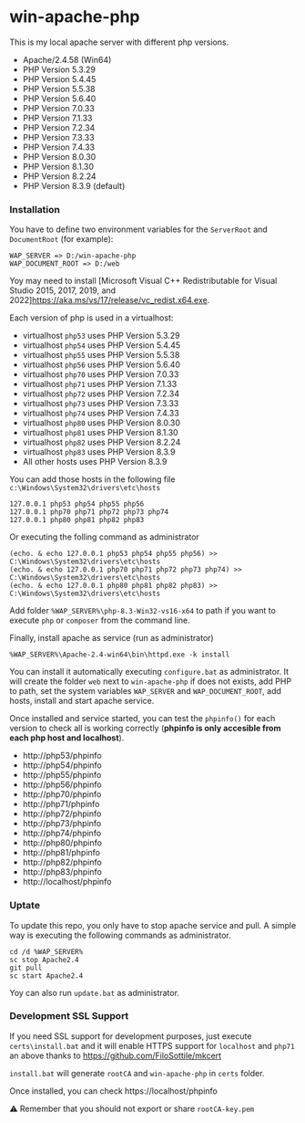 # win-apache-php

This is my local apache server with different php versions.

 - Apache/2.4.58 (Win64)
 - PHP Version 5.3.29
 - PHP Version 5.4.45
 - PHP Version 5.5.38
 - PHP Version 5.6.40
 - PHP Version 7.0.33
 - PHP Version 7.1.33
 - PHP Version 7.2.34
 - PHP Version 7.3.33
 - PHP Version 7.4.33
 - PHP Version 8.0.30
 - PHP Version 8.1.30
 - PHP Version 8.2.24
 - PHP Version 8.3.9 (default)

### Installation

You have to define two environment variables for the `ServerRoot` and `DocumentRoot` (for example):  
```
WAP_SERVER => D:/win-apache-php  
WAP_DOCUMENT_ROOT => D:/web
```

Yoy may need to install [Microsoft Visual C++ Redistributable for Visual Studio 2015, 2017, 2019, and 2022]https://aka.ms/vs/17/release/vc_redist.x64.exe.

Each version of php is used in a virtualhost:
 - virtualhost `php53` uses PHP Version 5.3.29
 - virtualhost `php54` uses PHP Version 5.4.45
 - virtualhost `php55` uses PHP Version 5.5.38
 - virtualhost `php56` uses PHP Version 5.6.40
 - virtualhost `php70` uses PHP Version 7.0.33
 - virtualhost `php71` uses PHP Version 7.1.33
 - virtualhost `php72` uses PHP Version 7.2.34
 - virtualhost `php73` uses PHP Version 7.3.33
 - virtualhost `php74` uses PHP Version 7.4.33
 - virtualhost `php80` uses PHP Version 8.0.30
 - virtualhost `php81` uses PHP Version 8.1.30
 - virtualhost `php82` uses PHP Version 8.2.24
 - virtualhost `php83` uses PHP Version 8.3.9
 - All other hosts uses PHP Version 8.3.9
 
You can add those hosts in the following file `c:\Windows\System32\drivers\etc\hosts`
```
127.0.0.1 php53 php54 php55 php56
127.0.0.1 php70 php71 php72 php73 php74
127.0.0.1 php80 php81 php82 php83
```
Or executing the folling command as administrator
```
(echo. & echo 127.0.0.1 php53 php54 php55 php56) >> C:\Windows\System32\drivers\etc\hosts
(echo. & echo 127.0.0.1 php70 php71 php72 php73 php74) >> C:\Windows\System32\drivers\etc\hosts
(echo. & echo 127.0.0.1 php80 php81 php82 php83) >> C:\Windows\System32\drivers\etc\hosts
```

Add folder `%WAP_SERVER%\php-8.3-Win32-vs16-x64` to path if you want to execute `php` or `composer` from the command line.

Finally, install apache as service (run as administrator)
```
%WAP_SERVER%\Apache-2.4-win64\bin\httpd.exe -k install
```

You can install it automatically executing `configure.bat` as administrator. It will create the folder `web` next to `win-apache-php` if does not exists, add PHP to path, set the system variables `WAP_SERVER` and `WAP_DOCUMENT_ROOT`, add hosts, install and start apache service.

Once installed and service started, you can test the `phpinfo()` for each version to check all is working correctly (**phpinfo is only accesible from each php host and localhost**).
- http://php53/phpinfo
- http://php54/phpinfo
- http://php55/phpinfo
- http://php56/phpinfo
- http://php70/phpinfo
- http://php71/phpinfo
- http://php72/phpinfo
- http://php73/phpinfo
- http://php74/phpinfo
- http://php80/phpinfo
- http://php81/phpinfo
- http://php82/phpinfo
- http://php83/phpinfo
- http://localhost/phpinfo

### Uptate

To update this repo, you only have to stop apache service and pull. A simple way is executing the following commands as administrator.
```
cd /d %WAP_SERVER%
sc stop Apache2.4  
git pull  
sc start Apache2.4  
```
Yoy can also run `update.bat` as administrator.

### Development SSL Support

If you need SSL support for development purposes, just execute `certs\install.bat` and it will enable HTTPS support for `localhost` and `php71` an above thanks to https://github.com/FiloSottile/mkcert

`install.bat` will generate `rootCA` and `win-apache-php` in `certs` folder.

Once installed, you can check https://localhost/phpinfo

⚠️ Remember that you should not export or share `rootCA-key.pem`
